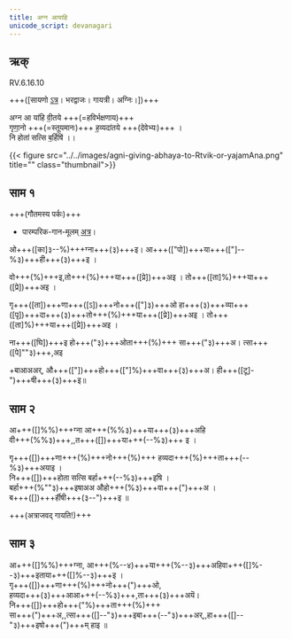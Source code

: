 ```yaml
---
title: अग्न आयाहि  
unicode_script: devanagari  
--- 
```


## ऋक्

RV.6.16.10

+++([सायणो [ऽत्र](https://archive.org/stream/RgVedaWithSayanasCommentaryPart3/rv_sayanabhasya_part3#page/n145/mode/2up&sa=D&ust=1542425956351000)। भरद्वाजः। गायत्री। अग्निः।])+++

अग्न आ या॑हि वी॒तये +++(=हविर्भक्षणाय)+++  
गृणा॒नो +++(=स्तूयमानः)+++ ह॒व्यदा॑तये +++(देवेभ्यः)+++ ।  
नि होता॑ सत्सि ब॒र्हिषि॑ ।।

{{< figure src="../../images/agni-giving-abhaya-to-Rtvik-or-yajamAna.png" title="" class="thumbnail">}}


## साम १
+++(गौतमस्य पर्कः)+++

- पारम्परिक-गान-मूलम् [अत्र](https://sanskritdocuments.org/sites/pssramanujaswamy/VIVAAHA%20UPANAYANA%20SAAMAANI.pdf&sa=D&ust=1542425956352000)।
<div class="audioEmbed"  caption="रामानुजार्यः 1974 " src="https://archive
.org/download/jaiminIya-sAma-gAna-paravastu-tradition-rAmAnuja/agna-AyAhi-1.mp3"></div>
<div class="audioEmbed"  caption="गोपालार्यः 2015  " src="https://archive
.org/download/jaiminIya-sAma-gAna-paravastu-tradition-gopAla-2015/agna-AyAhi-1.mp3"></div>
<div class="audioEmbed"  caption="गोपालपवनयोर् अनुवचनम् 2015 1x" src="https://archive
.org/download/jaiminIya-sAma-gAna-paravastu-tradition-anuvachanam-gopAla-pavana-2015/agna-AyAhi-1.mp3"></div>
<div class="audioEmbed"  caption="गोपालपवनयोर् अनुवचनम् 2015 1.5x" src="https://archive
.org/download/jaiminIya-sAma-gAna-paravastu-tradition-anuvachanam-gopAla-pavana-2015-150p-speed/agna-AyAhi-1.mp3"></div>

ओ+++([का]३--%)+++ग्ना+++(३)+++इ। आ+++(["पो])+++या+++(["]--%३)+++ही+++(३)+++इ ।

वो+++(%)+++इ,तो+++(%)+++या+++([प्रे])+++अइ । तो+++([ता]%)+++या+++([प्रे])+++अइ ।

गृ+++([ता])+++णा+++([ऽ])+++नो+++(["]३)+++ओ हा+++(३)+++व्या+++([पृ])+++दा+++(३)+++तो+++(%)+++या+++([प्रे])+++अइ । तो+++([ता]%)+++या+++([प्रे])+++अइ ।

ना+++([घि])+++इ हो+++("३)+++ओता+++(%)+++ सा+++("३)+++अ। त्सा+++([पे]""३)+++,अइ

+बाआअअर्, औ+++(["])+++हो+++(["]%)+++वा+++(३)+++अ। ही+++([टू]-")+++षी+++(३)+++इ॥

## साम २
<div class="audioEmbed"  caption="रामानुजार्यः 1974 (अयाइ इति भागश्युतः) " src="https://archive
.org/download/jaiminIya-sAma-gAna-paravastu-tradition-rAmAnuja/agna-AyAhi-2.mp3"></div>
<div class="audioEmbed"  caption="गोपालार्यः 2015  " src="https://archive
.org/download/jaiminIya-sAma-gAna-paravastu-tradition-gopAla-2015/agna-AyAhi-2.mp3"></div>

आ+++([]%%)+++ग्ना आ+++(%%३)+++या+++(३)+++अहि  
वी+++(%%३)+++,,त+++([])+++या+++(--%३)+++ इ । 

गृ+++([])+++णा+++(%)+++नो+++(%)+++ हव्यदा+++(%)+++ता+++(--%३)+++अयाइ ।  
नि+++([])+++होता सत्सि बर्हा+++(--%३)+++इषि ।  
बर्हा+++(%""३)+++इषाअअ औहो+++(%३)+++वा+++(")+++अ ।  
ब+++([])+++र्हीषी+++(३--")+++इ ॥

+++(अत्राजवद् गायति!)+++

## साम ३
<div class="audioEmbed"  caption="रामानुजार्यः 1974 " src="https://archive
.org/download/jaiminIya-sAma-gAna-paravastu-tradition-rAmAnuja/agna-AyAhi-3.mp3"></div>
<div class="audioEmbed"  caption="गोपालार्यः 2015  " src="https://archive
.org/download/jaiminIya-sAma-gAna-paravastu-tradition-gopAla-2015/agna-AyAhi-3.mp3"></div>

आ+++([]%%)+++ग्ना, आ+++(%--४)+++या+++(%--३)+++अहिवा+++([]%--३)+++इताया+++([]%--३)+++इ ।  
गृ+++([])+++णा+++(%)+++नो+++(")+++ओ,  
हव्यदा+++(३)+++आआ+++(--%३)+++,ता+++(३)+++अयॆ।  
नि+++([])+++हो+++("%)+++ता+++(%)+++  
सा+++(")+++अ,,त्सा+++([]--"३)+++इबा+++(--"३)+++अर्,,हा+++([]--"३)+++इषो+++(")+++म् हाइ ॥

